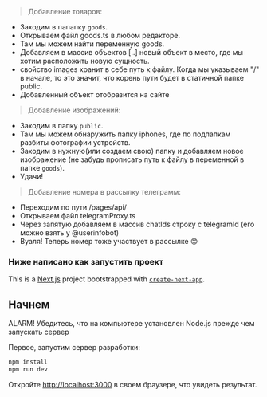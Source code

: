 > Добавление товаров:
- Заходим в папапку ```goods```.
- Открываем файл goods.ts в любом редакторе.
- Там мы можем найти переменную goods.
- Добавляем в массив объектов [..] новый объект в место, где мы хотим расположить новую сущность.
- свойство images хранит в себе путь к файлу. Когда мы указываем "/" в начале, то это значит, что корень пути будет в статичной папке public.
- Добавленный объект отобразится на сайте

> Добавление изображений:
- Заходим в папку ```public```.
- Там мы можем обнаружить папку iphones, где по подпапкам разбиты фотографии устройств.
- Заходим в нужную(или создаем свою) папку и добавляем новое изображение (не забудь прописать путь к файлу в переменной в папке ```goods```).
- Удачи!

> Добавление номера в рассылку телеграмм:
- Переходим по пути /pages/api/
- Открываем файл telegramProxy.ts
- Через запятую добавляем в массив chatIds строку с telegramId (его можно взять у @userinfobot)
- Вуаля! Теперь номер тоже участвует в рассылке 😊 

### Ниже написано как запустить проект ###

This is a [Next.js](https://nextjs.org) project bootstrapped with [`create-next-app`](https://nextjs.org/docs/pages/api-reference/create-next-app).

## Начнем

ALARM! Убедитесь, что на компьютере установлен Node.js прежде чем запускать сервер

Первое, запустим сервер разработки:

```bash
npm install
npm run dev
```

Откройте [http://localhost:3000](http://localhost:3000) в своем браузере, что увидеть результат.